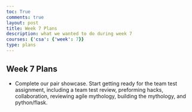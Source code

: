 ```yaml
---
toc: True
comments: true
layout: post
title: Week 7 Plans
description: what we wanted to do during week 7
courses: {'csa': {'week': 7}}
type: plans
---
```


## Week 7 Plans
- Complete our pair showcase. Start getting ready for the team test assignment, including a team test review, preforming hacks, collaboration, reviewing agile mythology, building the mythology, and python/flask. 